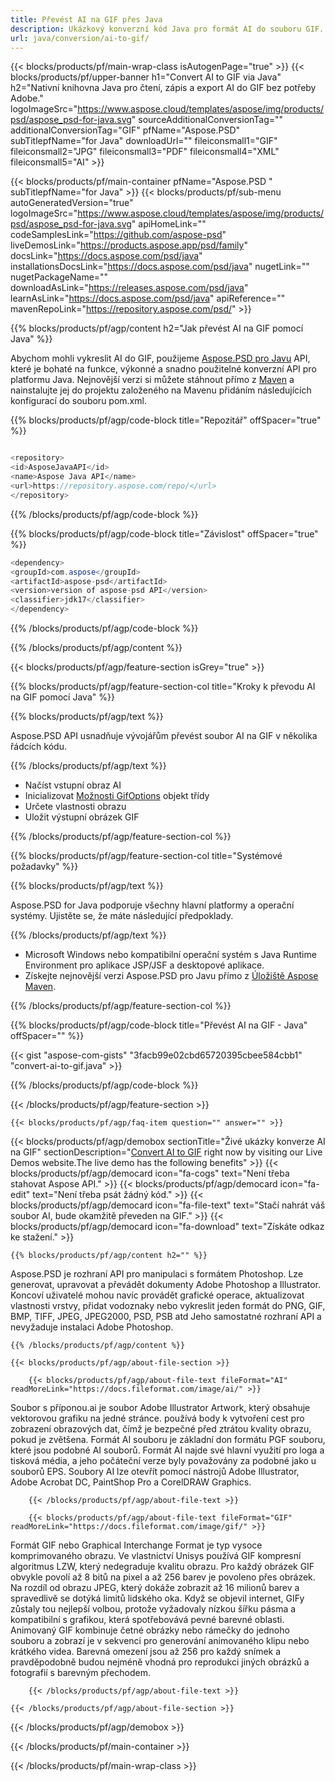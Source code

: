 ```yaml
---
title: Převést AI na GIF přes Java
description: Ukázkový konverzní kód Java pro formát AI do souboru GIF. Tento příklad kódu použijte k převodu AI na GIF v libovolné webové nebo desktopové aplikaci Java.
url: java/conversion/ai-to-gif/
---
```


{{< blocks/products/pf/main-wrap-class isAutogenPage="true" >}}
{{< blocks/products/pf/upper-banner h1="Convert AI to GIF via Java" h2="Nativní knihovna Java pro čtení, zápis a export AI do GIF bez potřeby Adobe." logoImageSrc="https://www.aspose.cloud/templates/aspose/img/products/psd/aspose_psd-for-java.svg" sourceAdditionalConversionTag="" additionalConversionTag="GIF" pfName="Aspose.PSD" subTitlepfName="for Java" downloadUrl="" fileiconsmall1="GIF" fileiconsmall2="JPG" fileiconsmall3="PDF" fileiconsmall4="XML" fileiconsmall5="AI" >}}

{{< blocks/products/pf/main-container pfName="Aspose.PSD " subTitlepfName="for Java" >}}
{{< blocks/products/pf/sub-menu autoGeneratedVersion="true" logoImageSrc="https://www.aspose.cloud/templates/aspose/img/products/psd/aspose_psd-for-java.svg" apiHomeLink="" codeSamplesLink="https://github.com/aspose-psd" liveDemosLink="https://products.aspose.app/psd/family" docsLink="https://docs.aspose.com/psd/java" installationsDocsLink="https://docs.aspose.com/psd/java" nugetLink="" nugetPackageName="" downloadAsLink="https://releases.aspose.com/psd/java" learnAsLink="https://docs.aspose.com/psd/java" apiReference="" mavenRepoLink="https://repository.aspose.com/psd/" >}}

{{% blocks/products/pf/agp/content h2="Jak převést AI na GIF pomocí Java" %}}

Abychom mohli vykreslit AI do GIF, použijeme <a href="/psd/{{< lang-code >}}java">Aspose.PSD pro Javu</a> API, které je bohaté na funkce, výkonné a snadno použitelné konverzní API pro platformu Java. Nejnovější verzi si můžete stáhnout přímo z <a href="https://repository.aspose.com/psd/">Maven</a> a nainstalujte jej do projektu založeného na Mavenu přidáním následujících konfigurací do souboru pom.xml.

{{% blocks/products/pf/agp/code-block title="Repozitář" offSpacer="true" %}}

```cs

<repository>
<id>AsposeJavaAPI</id>
<name>Aspose Java API</name>
<url>https://repository.aspose.com/repo/</url>
</repository>

```

{{% /blocks/products/pf/agp/code-block %}}

{{% blocks/products/pf/agp/code-block title="Závislost" offSpacer="true" %}}

```cs
<dependency>
<groupId>com.aspose</groupId>
<artifactId>aspose-psd</artifactId>
<version>version of aspose-psd API</version>
<classifier>jdk17</classifier>
</dependency>

```

{{% /blocks/products/pf/agp/code-block %}}

{{% /blocks/products/pf/agp/content %}}

{{< blocks/products/pf/agp/feature-section isGrey="true" >}}

{{% blocks/products/pf/agp/feature-section-col title="Kroky k převodu AI na GIF pomocí Java" %}}

{{% blocks/products/pf/agp/text %}}

 Aspose.PSD API usnadňuje vývojářům převést soubor AI na GIF v několika řádcích kódu.

{{% /blocks/products/pf/agp/text %}}

- Načíst vstupní obraz AI
- Inicializovat [Možnosti GifOptions](https://apireference.aspose.com/psd/java/com.aspose.psd.imageoptions/gifOptions) objekt třídy
- Určete vlastnosti obrazu
- Uložit výstupní obrázek GIF

{{% /blocks/products/pf/agp/feature-section-col %}}

{{% blocks/products/pf/agp/feature-section-col title="Systémové požadavky" %}}

{{% blocks/products/pf/agp/text %}}

 Aspose.PSD for Java podporuje všechny hlavní platformy a operační systémy. Ujistěte se, že máte následující předpoklady.

{{% /blocks/products/pf/agp/text %}}

- Microsoft Windows nebo kompatibilní operační systém s Java Runtime Environment pro aplikace JSP/JSF a desktopové aplikace.
- Získejte nejnovější verzi Aspose.PSD pro Javu přímo z
 [Úložiště Aspose Maven](https://repository.aspose.com/psd/).

{{% /blocks/products/pf/agp/feature-section-col %}}

{{% blocks/products/pf/agp/code-block title="Převést AI na GIF - Java" offSpacer="" %}}

{{< gist "aspose-com-gists" "3facb99e02cbd65720395cbee584cbb1" "convert-ai-to-gif.java" >}}

{{% /blocks/products/pf/agp/code-block %}}

{{< /blocks/products/pf/agp/feature-section >}}

    {{< blocks/products/pf/agp/faq-item question="" answer="" >}}
 

<!-- aboutfile Starts -->

{{< blocks/products/pf/agp/demobox sectionTitle="Živé ukázky konverze AI na GIF" sectionDescription="[Convert AI to GIF](https://products.aspose.app/psd/conversion/ai-to-gif) right now by visiting our Live Demos website.The live demo has the following benefits" >}}
        {{< blocks/products/pf/agp/democard icon="fa-cogs" text="Není třeba stahovat Aspose API." >}}
        {{< blocks/products/pf/agp/democard icon="fa-edit" text="Není třeba psát žádný kód." >}}
        {{< blocks/products/pf/agp/democard icon="fa-file-text" text="Stačí nahrát váš soubor AI, bude okamžitě převeden na GIF." >}}
        {{< blocks/products/pf/agp/democard icon="fa-download" text="Získáte odkaz ke stažení." >}}

    {{% blocks/products/pf/agp/content h2="" %}}

Aspose.PSD je rozhraní API pro manipulaci s formátem Photoshop. Lze generovat, upravovat a převádět dokumenty Adobe Photoshop a Illustrator. Koncoví uživatelé mohou navíc provádět grafické operace, aktualizovat vlastnosti vrstvy, přidat vodoznaky nebo vykreslit jeden formát do PNG, GIF, BMP, TIFF, JPEG, JPEG2000, PSD, PSB atd Jeho samostatné rozhraní API a nevyžaduje instalaci Adobe Photoshop.  



    {{% /blocks/products/pf/agp/content %}}

    {{< blocks/products/pf/agp/about-file-section >}}

        {{< blocks/products/pf/agp/about-file-text fileFormat="AI" readMoreLink="https://docs.fileformat.com/image/ai/" >}}
Soubor s příponou.ai je soubor Adobe Illustrator Artwork, který obsahuje vektorovou grafiku na jedné stránce. používá body k vytvoření cest pro zobrazení obrazových dat, čímž je bezpečné před ztrátou kvality obrazu, pokud je zvětšena. Formát AI souboru je základní don formátu PGF souboru, které jsou podobné AI souborů. Formát AI najde své hlavní využití pro loga a tisková média, a jeho počáteční verze byly považovány za podobné jako u souborů EPS. Soubory AI lze otevřít pomocí nástrojů Adobe Illustrator, Adobe Acrobat DC, PaintShop Pro a CorelDRAW Graphics.

        {{< /blocks/products/pf/agp/about-file-text >}}

        {{< blocks/products/pf/agp/about-file-text fileFormat="GIF" readMoreLink="https://docs.fileformat.com/image/gif/" >}}
Formát GIF nebo Graphical Interchange Format je typ vysoce komprimovaného obrazu. Ve vlastnictví Unisys používá GIF kompresní algoritmus LZW, který nedegraduje kvalitu obrazu. Pro každý obrázek GIF obvykle povolí až 8 bitů na pixel a až 256 barev je povoleno přes obrázek. Na rozdíl od obrazu JPEG, který dokáže zobrazit až 16 milionů barev a spravedlivě se dotýká limitů lidského oka. Když se objevil internet, GIFy zůstaly tou nejlepší volbou, protože vyžadovaly nízkou šířku pásma a kompatibilní s grafikou, která spotřebovává pevné barevné oblasti. Animovaný GIF kombinuje četné obrázky nebo rámečky do jednoho souboru a zobrazí je v sekvenci pro generování animovaného klipu nebo krátkého videa. Barevná omezení jsou až 256 pro každý snímek a pravděpodobně budou nejméně vhodná pro reprodukci jiných obrázků a fotografií s barevným přechodem.

        {{< /blocks/products/pf/agp/about-file-text >}}

    {{< /blocks/products/pf/agp/about-file-section >}}

{{< /blocks/products/pf/agp/demobox >}}

<!-- aboutfile Ends -->



{{< /blocks/products/pf/main-container >}}
    
{{< /blocks/products/pf/main-wrap-class >}}
